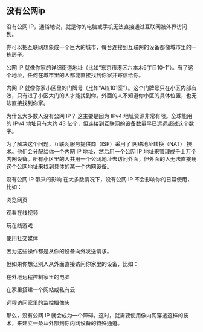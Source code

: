 ## 没有公网ip
没有公网 IP，通俗地说，就是你的电脑或手机无法直接通过互联网被外界访问到。

你可以把互联网想象成一个巨大的城市，每台连接到互联网的设备都像城市里的一栋房子。

公网 IP 就像你家的详细街道地址（比如“东京市港区六本木6丁目10-1”）。有了这个地址，任何在城市里的人都能直接找到你家并寄信给你。

内网 IP 就像你家小区里的门牌号（比如“A栋101室”）。这个门牌号只在小区内部有效，只有进了小区大门的人才能找到你。外面的人不知道你小区的具体位置，也无法直接找到你家。

为什么大多数人没有公网 IP？
这主要是因为 IPv4 地址资源非常有限。全球能用的 IPv4 地址只有大约 43 亿个，但连接到互联网的设备数量早已远远超过这个数字。

为了解决这个问题，互联网服务提供商（ISP）采用了 网络地址转换（NAT） 技术。他们会分配给你一个内网 IP 地址，然后用一个公网 IP 地址来管理成千上万个内网设备。所有小区里的人共用一个公网地址去访问外面，但外面的人无法直接用这个公网地址来找到具体的某一个内网设备。

没有公网 IP 带来的影响
在大多数情况下，没有公网 IP 不会影响你的日常使用，比如：

浏览网页

观看在线视频

玩在线游戏

使用社交媒体

因为这些操作都是从你的设备向外发送请求。

但如果你想让别人从外面直接访问你家里的设备，比如：

在外地远程控制家里的电脑

在家里搭建一个网站或私有云

远程访问家里的监控摄像头

那么，没有公网 IP 就会成为一个障碍。这时，就需要使用像内网穿透这样的技术，来建立一条从外部到你内网设备的特殊通道。